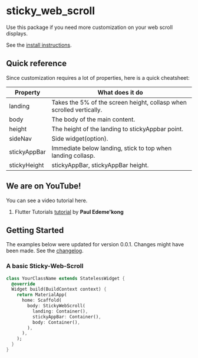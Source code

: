 # sticky_web_scroll

Use this package if you need more customization on your web scroll displays.

See the [install instructions](https://pub.dev/packages/sticky_web_scroll/install).

## Quick reference

Since customization requires a lot of properties, here is a quick cheatsheet:

Property | What does it do
-------- | ---------------
landing    | Takes the 5% of the screen height, collasp when scrolled vertically.
body  | The body of the main content.
height  | The height of the landing to stickyAppbar point.
sideNav  | Side widget(option).
stickyAppBar  | Immediate below landing, stick to top when landing collasp.
stickyHeight  | stickyAppBar, stickyAppBar height.

## We are on YouTube!

You can see a video tutorial here.
1. Flutter Tutorials [tutorial](https://www.youtube.com/channel/UC1fuQBjVLSqwk-PgdeeMAyQ) by **Paul Edeme'kong**

## Getting Started

The examples below were updated for version 0.0.1. Changes might have been made. See the [changelog](CHANGELOG.md).

### A basic Sticky-Web-Scroll 

```dart
class YourClassName extends StatelessWidget {
  @override
  Widget build(BuildContext context) {
    return MaterialApp(
      home: Scaffold(
        body: StickyWebScroll(
          landing: Container(),
          stickyAppBar: Container(),
          body: Container(),
        ),
      ),
    );
  }
}
```
